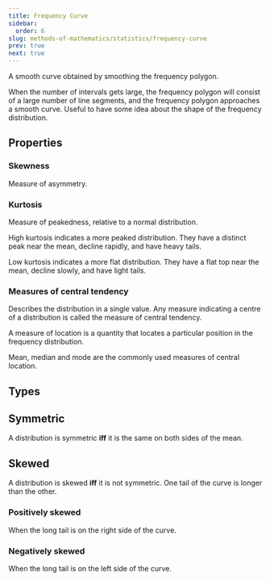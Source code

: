 ```yaml
---
title: Frequency Curve
sidebar:
  order: 6
slug: methods-of-mathematics/statistics/frequency-curve
prev: true
next: true
---
```


A smooth curve obtained by smoothing the frequency polygon.

When the number of intervals gets large, the frequency polygon will consist of a large number of line segments, and the frequency polygon approaches a smooth curve. Useful to have some idea about the shape of the frequency distribution.

## Properties

### Skewness

Measure of asymmetry.

### Kurtosis

Measure of peakedness, relative to a normal distribution.

High kurtosis indicates a more peaked distribution. They have a distinct peak near the mean, decline rapidly, and have heavy tails.

Low kurtosis indicates a more flat distribution. They have a flat top near the mean, decline slowly, and have light tails.

### Measures of central tendency

Describes the distribution in a single value. Any measure indicating a centre of a distribution is called the measure of central tendency.

A measure of location is a quantity that locates a particular position in the frequency distribution. 

Mean, median and mode are the commonly used measures of central location.

## Types

## Symmetric

A distribution is symmetric **iff** it is the same on both sides of the mean.

## Skewed

A distribution is skewed **iff** it is not symmetric. One tail of the curve is longer than the other.

### Positively skewed
When the long tail is on the right side of the curve.

### Negatively skewed

When the long tail is on the left side of the curve.
